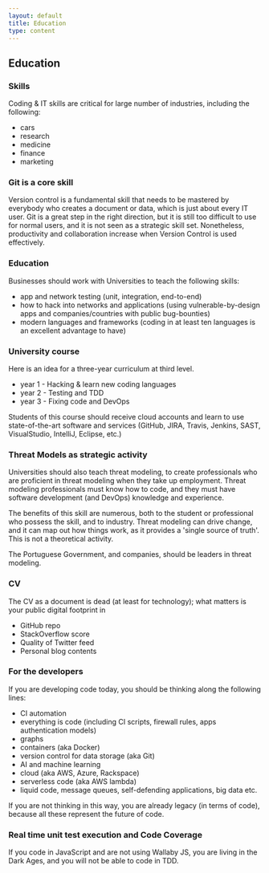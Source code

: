 ```yaml
---
layout: default
title: Education
type: content
---
```


## Education

### Skills

Coding & IT skills are critical for large number of industries, including the following:

* cars
* research
* medicine
* finance
* marketing

### Git is a core skill

Version control is a fundamental skill that needs to be mastered by everybody who creates a document or data, which is just about every IT user.
Git is a great step in the right direction, but it is still too difficult to use for normal users, and it is not seen as a strategic skill set.
Nonetheless, productivity and collaboration increase when Version Control is used effectively.

### Education

Businesses should work with Universities to teach the following skills:

* app and network testing (unit, integration, end-to-end)
* how to hack into networks and applications (using vulnerable-by-design apps and companies/countries with public bug-bounties)
* modern languages and frameworks (coding in at least ten languages is an excellent advantage to have)

### University course

Here is an idea for a three-year curriculum at third level.

* year 1 - Hacking & learn new coding languages
* year 2 - Testing and TDD
* year 3 - Fixing code and DevOps

Students of this course should receive cloud accounts and learn to use state-of-the-art software and services (GitHub, JIRA, Travis, Jenkins, SAST, VisualStudio, IntelliJ, Eclipse, etc.)  

### Threat Models as strategic activity

Universities should also teach threat modeling, to create professionals who are proficient in threat modeling when they take up employment. Threat modeling professionals must know how to code, and they must have software development (and DevOps) knowledge and experience.

The benefits of this skill are numerous, both to the student or professional who possess the skill, and to industry. Threat modeling can drive change, and it can map out how things work, as it provides a 'single source of truth'.
This is not a theoretical activity.

The Portuguese Government, and companies, should be leaders in threat modeling.

### CV

The CV as a document is dead (at least for technology); what matters is your public digital footprint in

* GitHub repo
* StackOverflow score
* Quality of Twitter feed
* Personal blog contents

### For the developers

If you are developing code today, you should be thinking along the following lines:

* CI automation
* everything is code (including CI scripts, firewall rules, apps authentication models)
* graphs
* containers (aka Docker)
* version control for data storage (aka Git)
* AI and machine learning
* cloud (aka AWS, Azure, Rackspace)
* serverless code (aka AWS lambda)
* liquid code, message queues, self-defending applications, big data etc.

If you are not thinking in this way, you are already legacy (in terms of code), because all these represent the future of code.

### Real time unit test execution and Code Coverage

If you code in JavaScript and are not using Wallaby JS, you are living in the Dark Ages, and you will not be able to code in TDD.
